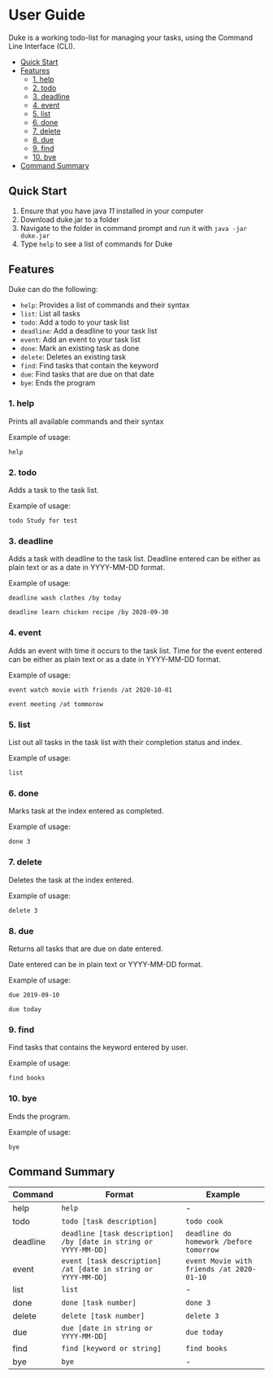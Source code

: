 # User Guide

Duke is a working todo-list for managing your tasks, using the Command Line Interface (CLI). 

* [Quick Start](#quick-start)
* [Features](#features)
    + [1. help](#1-help)
    + [2. todo](#2-todo)
    + [3. deadline](#3-deadline)
    + [4. event](#4-event)
    + [5. list](#5-list)
    + [6. done](#6-done)
    + [7. delete](#7-delete)
    + [8. due](#8-due)
    + [9. find](#9-find)
    + [10. bye](#10-bye)
* [Command Summary](#command-summary)

## Quick Start

1. Ensure that you have java *11* installed in your computer
2. Download duke.jar to a folder
3. Navigate to the folder in command prompt and run it with `java -jar duke.jar`
4. Type `help` to see a list of commands for Duke

## Features

Duke can do the following:
* `help`: Provides a list of commands and their syntax
* `list`: List all tasks
* `todo`: Add a todo to your task list
* `deadline`: Add a deadline to your task list
* `event`: Add an event to your task list
* `done`: Mark an existing task as done
* `delete`: Deletes an existing task
* `find`: Find tasks that contain the keyword
* `due`: Find tasks that are due on that date
* `bye`: Ends the program

### 1. help

Prints all available commands and their syntax

Example of usage: 

`help`

### 2. todo

Adds a task to the task list.

Example of usage: 

`todo Study for test`


### 3. deadline 

Adds a task with deadline to the task list.
Deadline entered can be either as plain text or as a date in YYYY-MM-DD format.

Example of usage: 

`deadline wash clothes /by today`

`deadline learn chicken recipe /by 2020-09-30`

### 4. event

Adds an event with time it occurs to the task list.
Time for the event entered can be either as plain text or as a date in YYYY-MM-DD format.

Example of usage: 

`event watch movie with friends /at 2020-10-01`

`event meeting /at tommorow`

### 5. list

List out all tasks in the task list with their completion status and index.

Example of usage: 

`list`

### 6. done

Marks task at the index entered as completed.

Example of usage: 

`done 3`

### 7. delete

Deletes the task at the index entered.

Example of usage: 

`delete 3`

### 8. due

Returns all tasks that are due on date entered.

Date entered can be in plain text or YYYY-MM-DD format.

Example of usage: 

`due 2019-09-10`

`due today`

### 9. find

Find tasks that contains the keyword entered by user.

Example of usage: 

`find books`

### 10. bye

Ends the program.

Example of usage: 

`bye`

## Command Summary

Command | Format | Example
------- | ---------- | ------------
help | `help` | -
todo | `todo [task description]` | `todo cook`
deadline | `deadline [task description] /by [date in string or YYYY-MM-DD]`| `deadline do homework /before tomorrow`
event | `event [task description] /at [date in string or YYYY-MM-DD]` | `event Movie with friends /at 2020-01-10`
list | `list` | -
done | `done [task number]`  | `done 3`
delete | `delete [task number]` | `delete 3`
due | `due [date in string or YYYY-MM-DD]` | `due today`
find | `find [keyword or string]` | `find books`
bye | `bye` | -